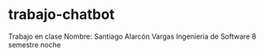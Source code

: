 # trabajo-chatbot
Trabajo en clase 
Nombre: Santiago Alarcón Vargas 
Ingenieria de Software 8 semestre noche
